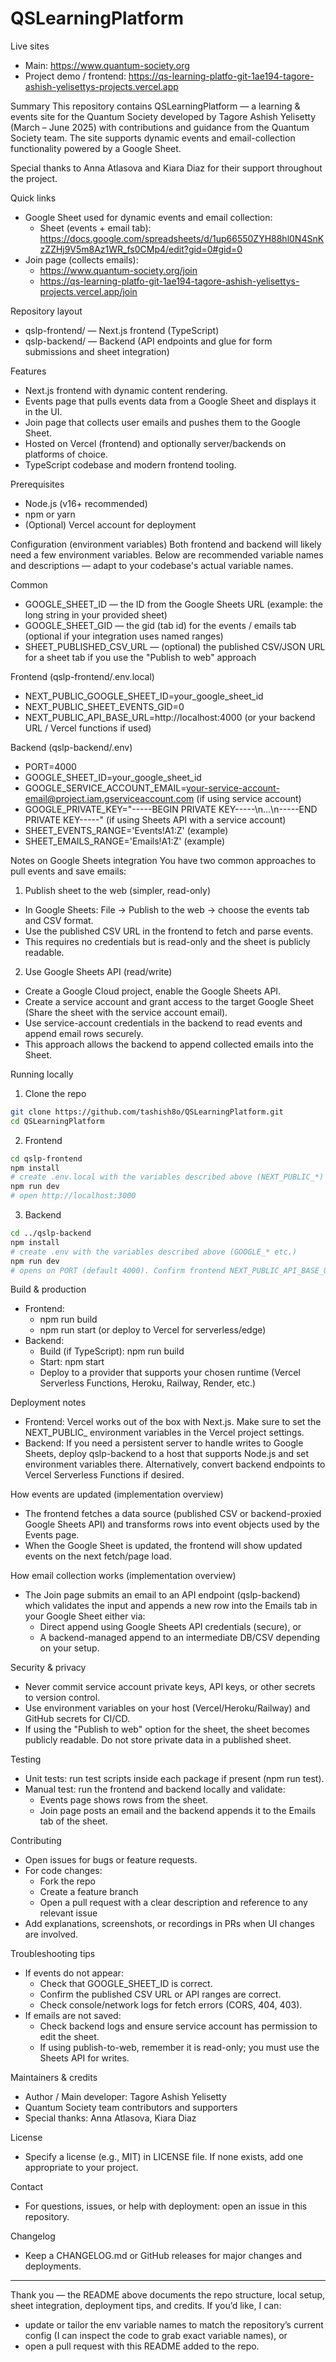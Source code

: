# QSLearningPlatform

Live sites
- Main: https://www.quantum-society.org
- Project demo / frontend: https://qs-learning-platfo-git-1ae194-tagore-ashish-yelisettys-projects.vercel.app

Summary
This repository contains QSLearningPlatform — a learning & events site for the Quantum Society developed by Tagore Ashish Yelisetty (March – June 2025) with contributions and guidance from the Quantum Society team. The site supports dynamic events and email-collection functionality powered by a Google Sheet.

Special thanks to Anna Atlasova and Kiara Diaz for their support throughout the project.

Quick links
- Google Sheet used for dynamic events and email collection:
  - Sheet (events + email tab): https://docs.google.com/spreadsheets/d/1up66550ZYH88hl0N4SnKzZZHj9V5m8Az1WR_fs0CMp4/edit?gid=0#gid=0
- Join page (collects emails): 
  - https://www.quantum-society.org/join
  - https://qs-learning-platfo-git-1ae194-tagore-ashish-yelisettys-projects.vercel.app/join

Repository layout
- qslp-frontend/ — Next.js frontend (TypeScript)
- qslp-backend/  — Backend (API endpoints and glue for form submissions and sheet integration)

Features
- Next.js frontend with dynamic content rendering.
- Events page that pulls events data from a Google Sheet and displays it in the UI.
- Join page that collects user emails and pushes them to the Google Sheet.
- Hosted on Vercel (frontend) and optionally server/backends on platforms of choice.
- TypeScript codebase and modern frontend tooling.

Prerequisites
- Node.js (v16+ recommended)
- npm or yarn
- (Optional) Vercel account for deployment

Configuration (environment variables)
Both frontend and backend will likely need a few environment variables. Below are recommended variable names and descriptions — adapt to your codebase's actual variable names.

Common
- GOOGLE_SHEET_ID — the ID from the Google Sheets URL (example: the long string in your provided sheet)
- GOOGLE_SHEET_GID — the gid (tab id) for the events / emails tab (optional if your integration uses named ranges)
- SHEET_PUBLISHED_CSV_URL — (optional) the published CSV/JSON URL for a sheet tab if you use the "Publish to web" approach

Frontend (qslp-frontend/.env.local)
- NEXT_PUBLIC_GOOGLE_SHEET_ID=your_google_sheet_id
- NEXT_PUBLIC_SHEET_EVENTS_GID=0
- NEXT_PUBLIC_API_BASE_URL=http://localhost:4000 (or your backend URL / Vercel functions if used)

Backend (qslp-backend/.env)
- PORT=4000
- GOOGLE_SHEET_ID=your_google_sheet_id
- GOOGLE_SERVICE_ACCOUNT_EMAIL=your-service-account-email@project.iam.gserviceaccount.com (if using service account)
- GOOGLE_PRIVATE_KEY="-----BEGIN PRIVATE KEY-----\n...\n-----END PRIVATE KEY-----" (if using Sheets API with a service account)
- SHEET_EVENTS_RANGE='Events!A1:Z' (example)
- SHEET_EMAILS_RANGE='Emails!A1:Z' (example)

Notes on Google Sheets integration
You have two common approaches to pull events and save emails:

1) Publish sheet to the web (simpler, read-only)
- In Google Sheets: File → Publish to the web → choose the events tab and CSV format.
- Use the published CSV URL in the frontend to fetch and parse events.
- This requires no credentials but is read-only and the sheet is publicly readable.

2) Use Google Sheets API (read/write)
- Create a Google Cloud project, enable the Google Sheets API.
- Create a service account and grant access to the target Google Sheet (Share the sheet with the service account email).
- Use service-account credentials in the backend to read events and append email rows securely.
- This approach allows the backend to append collected emails into the Sheet.

Running locally

1) Clone the repo
```bash
git clone https://github.com/tashish8o/QSLearningPlatform.git
cd QSLearningPlatform
```

2) Frontend
```bash
cd qslp-frontend
npm install
# create .env.local with the variables described above (NEXT_PUBLIC_*)
npm run dev
# open http://localhost:3000
```

3) Backend
```bash
cd ../qslp-backend
npm install
# create .env with the variables described above (GOOGLE_* etc.)
npm run dev
# opens on PORT (default 4000). Confirm frontend NEXT_PUBLIC_API_BASE_URL points to this backend during development.
```

Build & production
- Frontend:
  - npm run build
  - npm run start (or deploy to Vercel for serverless/edge)
- Backend:
  - Build (if TypeScript): npm run build
  - Start: npm start
  - Deploy to a provider that supports your chosen runtime (Vercel Serverless Functions, Heroku, Railway, Render, etc.)

Deployment notes
- Frontend: Vercel works out of the box with Next.js. Make sure to set the NEXT_PUBLIC_ environment variables in the Vercel project settings.
- Backend: If you need a persistent server to handle writes to Google Sheets, deploy qslp-backend to a host that supports Node.js and set environment variables there. Alternatively, convert backend endpoints to Vercel Serverless Functions if desired.

How events are updated (implementation overview)
- The frontend fetches a data source (published CSV or backend-proxied Google Sheets API) and transforms rows into event objects used by the Events page.
- When the Google Sheet is updated, the frontend will show updated events on the next fetch/page load.

How email collection works (implementation overview)
- The Join page submits an email to an API endpoint (qslp-backend) which validates the input and appends a new row into the Emails tab in your Google Sheet either via:
  - Direct append using Google Sheets API credentials (secure), or
  - A backend-managed append to an intermediate DB/CSV depending on your setup.

Security & privacy
- Never commit service account private keys, API keys, or other secrets to version control.
- Use environment variables on your host (Vercel/Heroku/Railway) and GitHub secrets for CI/CD.
- If using the "Publish to web" option for the sheet, the sheet becomes publicly readable. Do not store private data in a published sheet.

Testing
- Unit tests: run test scripts inside each package if present (npm run test).
- Manual test: run the frontend and backend locally and validate:
  - Events page shows rows from the sheet.
  - Join page posts an email and the backend appends it to the Emails tab of the sheet.

Contributing
- Open issues for bugs or feature requests.
- For code changes:
  - Fork the repo
  - Create a feature branch
  - Open a pull request with a clear description and reference to any relevant issue
- Add explanations, screenshots, or recordings in PRs when UI changes are involved.

Troubleshooting tips
- If events do not appear:
  - Check that GOOGLE_SHEET_ID is correct.
  - Confirm the published CSV URL or API ranges are correct.
  - Check console/network logs for fetch errors (CORS, 404, 403).
- If emails are not saved:
  - Check backend logs and ensure service account has permission to edit the sheet.
  - If using publish-to-web, remember it is read-only; you must use the Sheets API for writes.

Maintainers & credits
- Author / Main developer: Tagore Ashish Yelisetty
- Quantum Society team contributors and supporters
- Special thanks: Anna Atlasova, Kiara Diaz

License
- Specify a license (e.g., MIT) in LICENSE file. If none exists, add one appropriate to your project.

Contact
- For questions, issues, or help with deployment: open an issue in this repository.

Changelog
- Keep a CHANGELOG.md or GitHub releases for major changes and deployments.

---

Thank you — the README above documents the repo structure, local setup, sheet integration, deployment tips, and credits. If you’d like, I can:
- update or tailor the env variable names to match the repository’s current config (I can inspect the code to grab exact variable names), or
- open a pull request with this README added to the repo.
